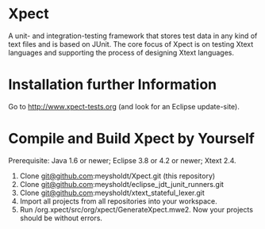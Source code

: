 Xpect
=====

A unit- and integration-testing framework that stores test data in any kind of text files and is based on JUnit. 
The core focus of Xpect is on testing Xtext languages and supporting the process of designing Xtext languages.


Installation further Information
=====
Go to http://www.xpect-tests.org (and look for an Eclipse update-site).


Compile and Build Xpect by Yourself
=====

Prerequisite: Java 1.6 or newer; Eclipse 3.8 or 4.2 or newer; Xtext 2.4. 
1. Clone git@github.com:meysholdt/Xpect.git (this repository)
2. Clone git@github.com:meysholdt/eclipse_jdt_junit_runners.git
3. Clone git@github.com:meysholdt/xtext_stateful_lexer.git
4. Import all projects from all repositories into your workspace.
5. Run /org.xpect/src/org/xpect/GenerateXpect.mwe2. 
Now your projects should be without errors.
